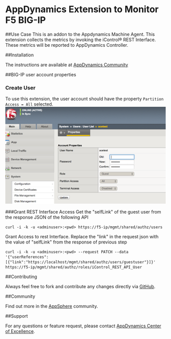 # AppDynamics Extension to Monitor F5 BIG-IP

##Use Case
This is an addon to the Appdynamics Machine Agent. This extension collects the metrics by invoking the iControl® REST Interface. These metrics will be reported to AppDynamics Controller.

##Installation

The instructions are available at [AppDynamics Community](https://www.appdynamics.com/community/exchange/extension/f5-monitoring-extension)

##BIG-IP user account properties
### Create User
To use this extension, the user account should have the property `Partition Access = All` selected.
![](https://github.com/Appdynamics/f5-monitoring-extension/raw/master/F5-access-control.png)

###Grant REST Interface Access
Get the "selfLink" of the guest user from the response JSON of the following API
```
curl -i -k -u <adminuser>:<pwd> https://f5-ip/mgmt/shared/authz/users
```

Grant Access to rest Interface. Replace the "link" in the request json with the value of "selfLink" from the response of previous step
```
curl -i -k -u <adminuser>:<pwd> --request PATCH --data '{"userReferences":[{"link":"https://localhost/mgmt/shared/authz/users/guestuser"}]}' https://f5-ip/mgmt/shared/authz/roles/iControl_REST_API_User
```

##Contributing

Always feel free to fork and contribute any changes directly via [GitHub](https://github.com/Appdynamics/f5-monitoring-extension).

##Community

Find out more in the [AppSphere](https://www.appdynamics.com/community/exchange/extension/f5-monitoring-extension/) community.

##Support

For any questions or feature request, please contact [AppDynamics Center of Excellence](mailto:help@appdynamics.com).

